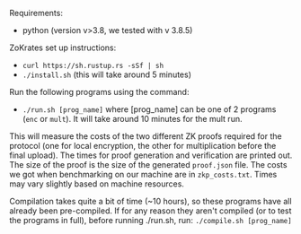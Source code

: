 Requirements:
- python (version v>3.8, we tested with v 3.8.5)

ZoKrates set up instructions:
- `curl https://sh.rustup.rs -sSf | sh`
- `./install.sh` (this will take around 5 minutes)


Run the following programs using the command:
- `./run.sh [prog_name]`
where [prog_name] can be one of 2 programs (`enc` or `mult`). It will take around 10 minutes for the mult run.

This will measure the costs of the two different ZK proofs required for the protocol (one for local encryption, the other for multiplication before the final upload). The times for proof generation and verification are printed out. The size of the proof is the size of the generated `proof.json` file. The costs we got when benchmarking on our machine are in `zkp_costs.txt`. Times may vary slightly based on machine resources.


Compilation takes quite a bit of time (~10 hours), so these programs have all already been pre-compiled.
If for any reason they aren't compiled (or to test the programs in full), before running ./run.sh, run:
`./compile.sh [prog_name]`
